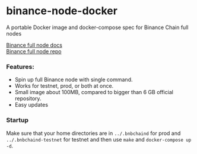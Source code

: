 # binance-node-docker

A portable Docker image and docker-compose spec for Binance Chain full nodes  

[Binance full node docs](https://docs.binance.org/fullnode.html#run-full-node-to-join-binance-chain)  
[Binance full node repo](https://github.com/binance-chain/node-binary)

### Features:

* Spin up full Binance node with single command.
* Works for testnet, prod, or both at once.
* Small image about 100MB, compared to bigger than 6 GB official repository.
* Easy updates

### Startup

Make sure that your home directories are in `../.bnbchaind` for prod and `../.bnbchaind-testnet` for testnet and then use `make` and `docker-compose up -d`.


